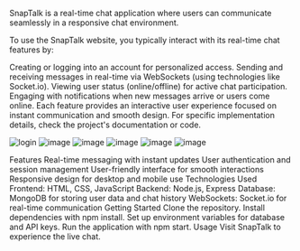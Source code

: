SnapTalk is a real-time chat application where users can communicate seamlessly in a responsive chat environment.

To use the SnapTalk website, you typically interact with its real-time chat features by:

Creating or logging into an account for personalized access.
Sending and receiving messages in real-time via WebSockets (using technologies like Socket.io).
Viewing user status (online/offline) for active chat participation.
Engaging with notifications when new messages arrive or users come online.
Each feature provides an interactive user experience focused on instant communication and smooth design. For specific implementation details, check the project's documentation or code.




![login](https://github.com/user-attachments/assets/3d89d879-82f2-4f3c-9426-80f39728bc45)
![image](https://github.com/user-attachments/assets/2f673558-02a4-4df6-94af-9ba3a0bf8a28)
![image](https://github.com/user-attachments/assets/43e388e9-c24e-4ab1-8895-8bdb9fe355ca)
![image](https://github.com/user-attachments/assets/f5d7a57d-d3e7-4cb2-a568-ef4b4300db2c)
![image](https://github.com/user-attachments/assets/4c16ae88-1f78-49ca-9cde-a17a0b426dbd)
![image](https://github.com/user-attachments/assets/77e9f0ed-cd5b-4cb0-84b4-94bc68a46b39)

Features
Real-time messaging with instant updates
User authentication and session management
User-friendly interface for smooth interactions
Responsive design for desktop and mobile use
Technologies Used
Frontend: HTML, CSS, JavaScript
Backend: Node.js, Express
Database: MongoDB for storing user data and chat history
WebSockets: Socket.io for real-time communication
Getting Started
Clone the repository.
Install dependencies with npm install.
Set up environment variables for database and API keys.
Run the application with npm start.
Usage
Visit SnapTalk to experience the live chat.
